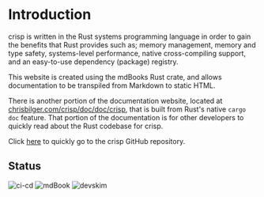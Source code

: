 # Introduction

crisp is written in the Rust systems programming language in order to gain the benefits that Rust provides such as; memory management, memory and type safety, systems-level performance, native cross-compiling support, and an easy-to-use dependency (package) registry.

This website is created using the mdBooks Rust crate, and allows documentation to be transpiled from Markdown to static HTML.

There is another portion of the documentation website, located at [chrisbilger.com/crisp/doc/doc/crisp](https://chrisbilger.com/crisp/doc/doc/crisp/), that is built from Rust's native `cargo doc` feature. That portion of the documentation is for other developers to quickly read about the Rust codebase for crisp.

Click [here](https://github.com/ChristopherBilg/crisp) to quickly go to the crisp GitHub repository.

## Status

![ci-cd](https://github.com/ChristopherBilg/crisp/actions/workflows/ci-cd.yml/badge.svg)
![mdBook](https://github.com/ChristopherBilg/crisp/actions/workflows/gh-pages.yml/badge.svg)
![devskim](https://github.com/ChristopherBilg/crisp/actions/workflows/devskim.yml/badge.svg)

